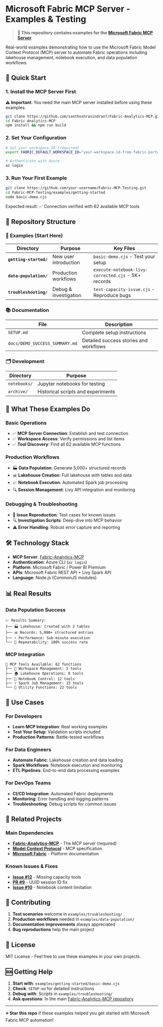 # Microsoft Fabric MCP Server - Examples & Testing

> **🔗 This repository contains examples for the [Microsoft Fabric MCP Server](https://github.com/santhoshravindran7/Fabric-Analytics-MCP)**

Real-world examples demonstrating how to use the Microsoft Fabric Model Context Protocol (MCP) server to automate Fabric operations including lakehouse management, notebook execution, and data population workflows.

## 🚀 Quick Start

### 1. Install the MCP Server First

**⚠️ Important**: You need the main MCP server installed before using these examples.

```bash
git clone https://github.com/santhoshravindran7/Fabric-Analytics-MCP.git
cd Fabric-Analytics-MCP
npm install && npm run build
```

### 2. Set Your Configuration

```bash
# Set your workspace ID (required)
export FABRIC_DEFAULT_WORKSPACE_ID="your-workspace-id-from-fabric-portal"

# Authenticate with Azure
az login
```

### 3. Run Your First Example

```bash
git clone https://github.com/your-username/Fabric-MCP-Testing.git
cd Fabric-MCP-Testing/examples/getting-started
node basic-demo.cjs
```

Expected result: ✅ Connection verified with 62 available MCP tools

## 📁 Repository Structure

### 🌟 Examples (Start Here)

| Directory | Purpose | Key Files |
|-----------|---------|-----------|
| **`getting-started/`** | New user introduction | `basic-demo.cjs` - Test your setup |
| **`data-population/`** | Production workflows | `execute-notebook-livy-corrected.cjs` - 5K+ records |
| **`troubleshooting/`** | Debug & investigation | `test-capacity-issue.cjs` - Reproduce bugs |

### 📚 Documentation

| File | Description |
|------|-------------|
| `SETUP.md` | Complete setup instructions |
| `docs/DEMO_SUCCESS_SUMMARY.md` | Detailed success stories and workflows |

### 🗂️ Development

| Directory | Purpose |
|-----------|---------|
| `notebooks/` | Jupyter notebooks for testing |
| `archive/` | Historical scripts and experiments |

## 🔧 What These Examples Do

### Basic Operations
- ✅ **MCP Server Connection**: Establish and test connection
- ✅ **Workspace Access**: Verify permissions and list items
- ✅ **Tool Discovery**: Find all 62 available MCP functions

### Production Workflows
- 🏭 **Data Population**: Generate 5,000+ structured records
- 📊 **Lakehouse Creation**: Full lakehouse with tables and data
- 📈 **Notebook Execution**: Automated Spark job processing
- 🔍 **Session Management**: Livy API integration and monitoring

### Debugging & Troubleshooting
- 🐛 **Issue Reproduction**: Test cases for known issues
- 🔍 **Investigation Scripts**: Deep-dive into MCP behavior
- ⚠️ **Error Handling**: Robust error capture and reporting

## 🛠️ Technology Stack

- **MCP Server**: [Fabric-Analytics-MCP](https://github.com/santhoshravindran7/Fabric-Analytics-MCP)
- **Authentication**: Azure CLI (`az login`)
- **Platform**: Microsoft Fabric / Power BI Premium
- **APIs**: Microsoft Fabric REST API + Livy Spark API
- **Language**: Node.js (CommonJS modules)

## 📊 Real Results

### Data Population Success
```
📈 Results Summary:
├── 🏭 Lakehouse: Created with 3 tables
├── 📊 Records: 5,000+ structured entries
├── ⚡ Performance: Sub-minute execution
└── 🔄 Repeatability: 100% success rate
```

### MCP Integration
```
🔗 MCP Tools Available: 62 functions
├── 📁 Workspace Management: 5 tools
├── 🏠 Lakehouse Operations: 8 tools  
├── 📔 Notebook Control: 12 tools
├── ⚡ Spark Job Management: 15 tools
└── 🔧 Utility Functions: 22 tools
```

## 🎯 Use Cases

### For Developers
- **Learn MCP Integration**: Real working examples
- **Test Your Setup**: Validation scripts included
- **Production Patterns**: Battle-tested workflows

### For Data Engineers  
- **Automate Fabric**: Lakehouse creation and data loading
- **Spark Workflows**: Notebook execution and monitoring
- **ETL Pipelines**: End-to-end data processing examples

### For DevOps Teams
- **CI/CD Integration**: Automated Fabric deployments
- **Monitoring**: Error handling and logging patterns
- **Troubleshooting**: Debug scripts for common issues

## 🔗 Related Projects

### Main Dependencies
- **[Fabric-Analytics-MCP](https://github.com/santhoshravindran7/Fabric-Analytics-MCP)** - The MCP server (required)
- **[Model Context Protocol](https://modelcontextprotocol.io/)** - MCP specification
- **[Microsoft Fabric](https://docs.microsoft.com/en-us/fabric/)** - Platform documentation

### Known Issues & Fixes
- **[Issue #12](https://github.com/santhoshravindran7/Fabric-Analytics-MCP/issues/12)** - Missing capacity tools
- **[PR #9](https://github.com/santhoshravindran7/Fabric-Analytics-MCP/pull/9)** - UUID session ID fix
- **[Issue #10](https://github.com/santhoshravindran7/Fabric-Analytics-MCP/issues/10)** - Notebook content limitation

## 🤝 Contributing

1. **Test scenarios** welcome in `examples/troubleshooting/`
2. **Production workflows** needed in `examples/data-population/`
3. **Documentation improvements** always appreciated
4. **Bug reproductions** help the main project

## 📄 License

MIT License - Feel free to use these examples in your own projects.

## 🆘 Getting Help

1. **Start with**: `examples/getting-started/basic-demo.cjs`
2. **Check**: `SETUP.md` for detailed instructions
3. **Debug with**: Scripts in `examples/troubleshooting/`
4. **Ask questions**: In the main [Fabric-Analytics-MCP repository](https://github.com/santhoshravindran7/Fabric-Analytics-MCP/issues)

---

**⭐ Star this repo** if these examples helped you get started with Microsoft Fabric MCP automation!
